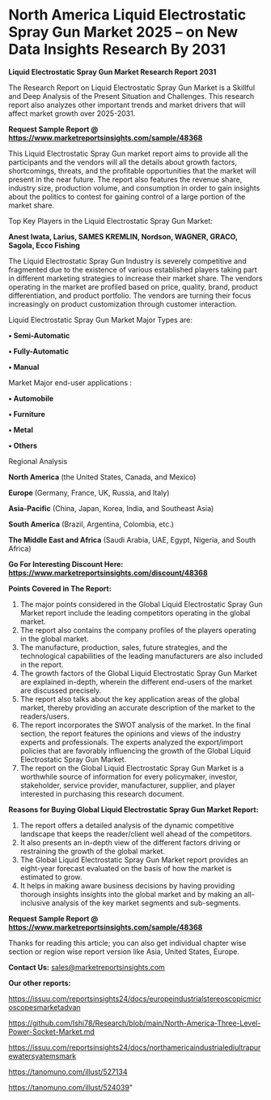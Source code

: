 # North America Liquid Electrostatic Spray Gun Market 2025 – on New Data Insights Research By 2031

<strong>Liquid Electrostatic Spray Gun Market Research Report 2031</strong>

The Research Report on Liquid Electrostatic Spray Gun Market is a Skillful and Deep Analysis of the Present Situation and Challenges. This research report also analyzes other important trends and market drivers that will affect market growth over 2025-2031.

<strong>Request Sample Report @ <a href=https://www.marketreportsinsights.com/sample/48368>https://www.marketreportsinsights.com/sample/48368</a></strong>

This Liquid Electrostatic Spray Gun market report aims to provide all the participants and the vendors will all the details about growth factors, shortcomings, threats, and the profitable opportunities that the market will present in the near future. The report also features the revenue share, industry size, production volume, and consumption in order to gain insights about the politics to contest for gaining control of a large portion of the market share.

Top Key Players in the Liquid Electrostatic Spray Gun Market:

<strong>Anest Iwata, Larius, SAMES KREMLIN, Nordson, WAGNER, GRACO, Sagola, Ecco Fishing</strong>

The Liquid Electrostatic Spray Gun Industry is severely competitive and fragmented due to the existence of various established players taking part in different marketing strategies to increase their market share. The vendors operating in the market are profiled based on price, quality, brand, product differentiation, and product portfolio. The vendors are turning their focus increasingly on product customization through customer interaction.

Liquid Electrostatic Spray Gun Market Major Types are:

<strong>•  Semi-Automatic

•  Fully-Automatic

•  Manual</strong>

Market Major end-user applications :

<strong>•  Automobile

•  Furniture

•  Metal

•  Others</strong>

Regional Analysis

</u><strong><b>North America</b></strong> (the United States, Canada, and Mexico)

<strong><b>Europe </b></strong>(Germany, France, UK, Russia, and Italy)

<strong><b>Asia-Pacific</b></strong> (China, Japan, Korea, India, and Southeast Asia)

<strong><b>South America</b></strong> (Brazil, Argentina, Colombia, etc.)

<strong><b>The Middle East and Africa</b></strong> (Saudi Arabia, UAE, Egypt, Nigeria, and South Africa)

<strong>Go For Interesting Discount Here: <a href=https://www.marketreportsinsights.com/discount/48368>https://www.marketreportsinsights.com/discount/48368</a></strong>

<strong>Points Covered in The Report:</strong>
<ol>
  <li>The major points considered in the Global Liquid Electrostatic Spray Gun Market report include the leading competitors operating in the global market.</li>
  <li>The report also contains the company profiles of the players operating in the global market.</li>
  <li>The manufacture, production, sales, future strategies, and the technological capabilities of the leading manufacturers are also included in the report.</li>
  <li>The growth factors of the Global Liquid Electrostatic Spray Gun Market are explained in-depth, wherein the different end-users of the market are discussed precisely.</li>
  <li>The report also talks about the key application areas of the global market, thereby providing an accurate description of the market to the readers/users.</li>
  <li>The report incorporates the SWOT analysis of the market. In the final section, the report features the opinions and views of the industry experts and professionals. The experts analyzed the export/import policies that are favorably influencing the growth of the Global Liquid Electrostatic Spray Gun Market.</li>
  <li>The report on the Global Liquid Electrostatic Spray Gun Market is a worthwhile source of information for every policymaker, investor, stakeholder, service provider, manufacturer, supplier, and player interested in purchasing this research document.</li>
</ol>
<strong>Reasons for Buying Global Liquid Electrostatic Spray Gun Market Report:</strong>

<ol>
  <li>The report offers a detailed analysis of the dynamic competitive landscape that keeps the reader/client well ahead of the competitors.</li>
  <li>It also presents an in-depth view of the different factors driving or restraining the growth of the global market.</li>
  <li>The Global Liquid Electrostatic Spray Gun Market report provides an eight-year forecast evaluated on the basis of how the market is estimated to grow.</li>
  <li>It helps in making aware business decisions by having providing thorough insights insights into the global market and by making an all-inclusive analysis of the key market segments and sub-segments.</li>
</ol>
<strong>Request Sample Report @ <a href=https://www.marketreportsinsights.com/sample/48368>https://www.marketreportsinsights.com/sample/48368</a></strong>


Thanks for reading this article; you can also get individual chapter wise section or region wise report version like Asia, United States, Europe.

<strong>Contact Us:</strong>
sales@marketreportsinsights.com

<strong>Our other reports:</strong>

<a href=https://issuu.com/reportsinsights24/docs/europeindustrialstereoscopicmicroscopesmarketadvan>https://issuu.com/reportsinsights24/docs/europeindustrialstereoscopicmicroscopesmarketadvan</a>

<a href=https://github.com/Ishi78/Research/blob/main/North-America-Three-Level-Power-Socket-Market.md>https://github.com/Ishi78/Research/blob/main/North-America-Three-Level-Power-Socket-Market.md</a>

<a href=https://issuu.com/reportsinsights24/docs/northamericaindustrialediultrapurewatersyatemsmark>https://issuu.com/reportsinsights24/docs/northamericaindustrialediultrapurewatersyatemsmark</a>

<a href=https://tanomuno.com/illust/527134>https://tanomuno.com/illust/527134</a>

<a href=https://tanomuno.com/illust/524039>https://tanomuno.com/illust/524039</a>"
